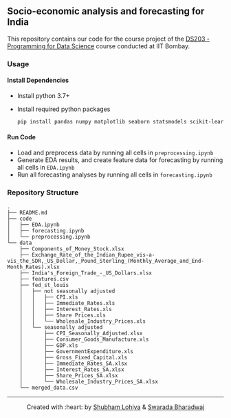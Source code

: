 ## Socio-economic analysis and forecasting for India

This repository contains our code for the course project of the [DS203 - Programming for Data Science](https://www.minds.iitb.ac.in/index.php/academics?id=20) course conducted at IIT Bombay.

### Usage

#### **Install Dependencies**

* Install python 3.7+
* Install required python packages
  
  ```bash
  pip install pandas numpy matplotlib seaborn statsmodels scikit-learn shap tqdm jupyter
  ```

#### **Run Code**

* Load and preprocess data by running all cells in `preprocessing.ipynb`
* Generate EDA results, and create feature data for forecasting by running all cells in `EDA.ipynb`
* Run all forecasting analyses by running all cells in `forecasting.ipynb`


### Repository Structure

```plain
.
├── README.md
├── code
│   ├── EDA.ipynb 
│   ├── forecasting.ipynb
│   └── preprocessing.ipynb
└── data
    ├── Components_of_Money_Stock.xlsx
    ├── Exchange_Rate_of_the_Indian_Rupee_vis-a-vis_the_SDR,_US_Dollar,_Pound_Sterling_(Monthly_Average_and_End-Month_Rates).xlsx
    ├── India's_Foreign_Trade_-_US_Dollars.xlsx
    ├── features.csv
    ├── fed_st_louis
    │   ├── not seasonally adjusted
    │   │   ├── CPI.xls
    │   │   ├── Immediate_Rates.xls
    │   │   ├── Interest_Rates.xls
    │   │   ├── Share Prices.xls
    │   │   └── Wholesale_Industry_Prices.xls
    │   └── seasonally adjusted
    │       ├── CPI_Seasonally_Adjusted.xlsx
    │       ├── Consumer_Goods_Manufacture.xls
    │       ├── GDP.xls
    │       ├── GovernmentExpenditure.xls
    │       ├── Gross_Fixed_Capital.xls
    │       ├── Immediate_Rates_SA.xlsx
    │       ├── Interest_Rates_SA.xlsx
    │       ├── Share_Prices_SA.xlsx
    │       └── Wholesale_Industry_Prices_SA.xlsx
    └── merged_data.csv
```

***
<p align='center'>Created with :heart: by <a href="https://www.linkedin.com/in/lohiya-shubham/">Shubham Lohiya</a> & <a href="https://www.linkedin.com/in/swarada-bharadwaj-5145a1174/">Swarada Bharadwaj</a></p>